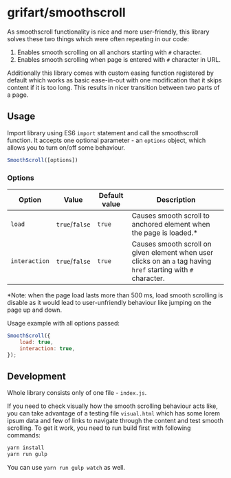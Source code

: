 # grifart/smoothscroll

As smoothscroll functionality is nice and more user-friendly, this library solves these two things which were often repeating in our code:

1. Enables smooth scrolling on all anchors starting with `#` character.
2. Enables smooth scrolling when page is entered with `#` character in URL.

Additionally this library comes with custom easing function registered by default which works as basic ease-in-out with one modification that it skips content if it is too long. This results in nicer transition between two parts of a page.


## Usage

Import library using ES6 `import` statement and call the smoothscroll function.
It accepts one optional parameter - an `options` object, which allows you to turn on/off some behaviour.

```javascript
SmoothScroll([options])
```

### Options

| Option | Value | Default value | Description |
| --- | --- | --- | --- |
| `load` | `true`/`false` | `true` | Causes smooth scroll to anchored element when the page is loaded.\*
| `interaction` | `true`/`false` | `true` | Causes smooth scroll on given element when user clicks on an `a` tag having `href` starting with `#` character.

\*Note: when the page load lasts more than 500 ms, load smooth scrolling is disable as it would lead to user-unfriendly behaviour like jumping on the page up and down.

Usage example with all options passed:

```javascript
SmoothScroll({
	load: true,
	interaction: true,
});

```


## Development

Whole library consists only of one file - `index.js`.

If you need to check visually how the smooth scrolling behaviour acts like, you can take advantage of a testing file `visual.html` which has some lorem ipsum data and few of links to navigate through the content and test smooth scrolling.
To get it work, you need to run build first with following commands:

```bash
yarn install
yarn run gulp
```

You can use `yarn run gulp watch` as well.
